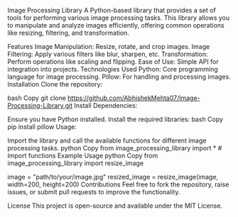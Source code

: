 Image Processing Library
A Python-based library that provides a set of tools for performing various image processing tasks. This library allows you to manipulate and analyze images efficiently, offering common operations like resizing, filtering, and transformation.

Features
Image Manipulation: Resize, rotate, and crop images.
Image Filtering: Apply various filters like blur, sharpen, etc.
Transformation: Perform operations like scaling and flipping.
Ease of Use: Simple API for integration into projects.
Technologies Used
Python: Core programming language for image processing.
Pillow: For handling and processing images.
Installation
Clone the repository:

bash
Copy
git clone https://github.com/AbhishekMehta07/Image-Processing-Library.git
Install Dependencies:

Ensure you have Python installed.
Install the required libraries:
bash
Copy
pip install pillow
Usage:

Import the library and call the available functions for different image processing tasks.
python
Copy
from image_processing_library import *  # Import functions
Example Usage
python
Copy
from image_processing_library import resize_image

image = "path/to/your/image.jpg"
resized_image = resize_image(image, width=200, height=200)
Contributions
Feel free to fork the repository, raise issues, or submit pull requests to improve the functionality.

License
This project is open-source and available under the MIT License.
